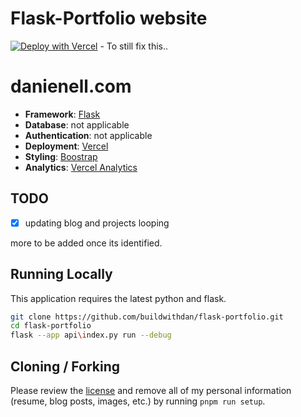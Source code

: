 # Flask-Portfolio website

[![Deploy with Vercel](https://vercel.com/button)](https://vercel.com/new/clone?repository-url=https%3A%2F%2Fgithub.com%2Fleerob%2Fleerob.io) - To still fix this..

# danienell.com

- **Framework**: [Flask](https://flask.palletsprojects.com/en/2.2.x/)
- **Database**: not applicable
- **Authentication**: not applicable
- **Deployment**: [Vercel](https://vercel.com)
- **Styling**: [Boostrap](https://getbootstrap.com/)
- **Analytics**: [Vercel Analytics](https://vercel.com/analytics)

## TODO

- [x] updating blog and projects looping 

more to be added once its identified.


## Running Locally

This application requires the latest python and flask.

```bash
git clone https://github.com/buildwithdan/flask-portfolio.git
cd flask-portfolio
flask --app api\index.py run --debug
```

## Cloning / Forking

Please review the [license](https://github.com/leerob/leerob.io/blob/main/LICENSE.txt) and remove all of my personal information (resume, blog posts, images, etc.) by running `pnpm run setup`.
